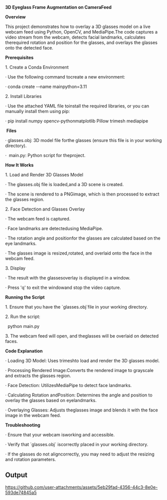 **3D Eyeglass Frame Augmentation on CameraFeed**

**Overview**

This project demonstrates how to overlay a 3D glasses model on a live webcam feed using Python, OpenCV, and MediaPipe.The code captures a video stream from the webcam, detects facial landmarks, calculates therequired rotation and position for the glasses, and overlays the glasses onto the detected face.

**Prerequisites**

1\. Create a Conda Environment

· Use the following command tocreate a new environment:

· conda create --name mainpython=3.11

2\. Install Libraries

· Use the attached YAML file toinstall the required libraries, or you can manually install them using pip:

· pip install numpy opencv-pythonmatplotlib Pillow trimesh mediapipe

 **Files**

· glasses.obj: 3D model file forthe glasses (ensure this file is in your working directory).

·  main.py: Python script for theproject.

**How It Works**

1\. Load and Render 3D Glasses Model

· The glasses.obj file is loaded,and a 3D scene is created.

· The scene is rendered to a PNGimage, which is then processed to extract the glasses region.

2\. Face Detection and Glasses Overlay

· The webcam feed is captured.

· Face landmarks are detectedusing MediaPipe.

· The rotation angle and positionfor the glasses are calculated based on the eye landmarks.

· The glasses image is resized,rotated, and overlaid onto the face in the webcam feed.

3\. Display

· The result with the glassesoverlay is displayed in a window.

· Press 'q' to exit the windowand stop the video capture.

**Running the Script**

1\. Ensure that you have the \`glasses.obj\`file in your working directory.

2\. Run the script:

  python main.py

3\. The webcam feed will open, and theglasses will be overlaid on detected faces.

**Code Explanation**

· Loading 3D Model: Uses trimeshto load and render the 3D glasses model.

· Processing Rendered Image:Converts the rendered image to grayscale and extracts the glasses region.

· Face Detection: UtilizesMediaPipe to detect face landmarks.

· Calculating Rotation andPosition: Determines the angle and position to overlay the glasses based on eyelandmarks.

· Overlaying Glasses: Adjusts theglasses image and blends it with the face image in the webcam feed.

**Troubleshooting**

· Ensure that your webcam isworking and accessible.

· Verify that \`glasses.obj\` iscorrectly placed in your working directory.

· If the glasses do not aligncorrectly, you may need to adjust the resizing and rotation parameters.
## Output




https://github.com/user-attachments/assets/5eb29fad-4356-44c3-8e0e-593de74845a5

